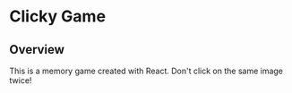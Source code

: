 # Clicky Game

## Overview

This is a memory game created with React. Don't click on the same image twice!


